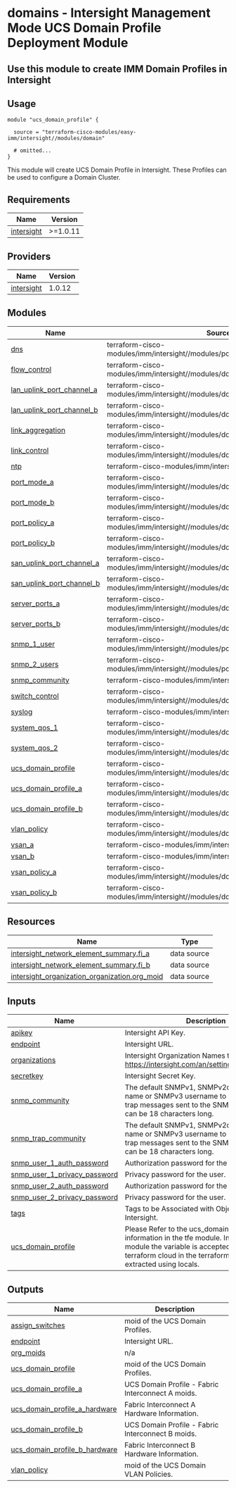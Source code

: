 # domains - Intersight Management Mode UCS Domain Profile Deployment Module

## Use this module to create IMM Domain Profiles in Intersight

## Usage

```hcl
module "ucs_domain_profile" {

  source = "terraform-cisco-modules/easy-imm/intersight//modules/domain"

  # omitted...
}
```

This module will create UCS Domain Profile in Intersight.  These Profiles can be used to configure a Domain Cluster.  

<!-- BEGINNING OF PRE-COMMIT-TERRAFORM DOCS HOOK -->
## Requirements

| Name | Version |
|------|---------|
| <a name="requirement_intersight"></a> [intersight](#requirement\_intersight) | >=1.0.11 |

## Providers

| Name | Version |
|------|---------|
| <a name="provider_intersight"></a> [intersight](#provider\_intersight) | 1.0.12 |

## Modules

| Name | Source | Version |
|------|--------|---------|
| <a name="module_dns"></a> [dns](#module\_dns) | terraform-cisco-modules/imm/intersight//modules/policies_network_connectivity | n/a |
| <a name="module_flow_control"></a> [flow\_control](#module\_flow\_control) | terraform-cisco-modules/imm/intersight//modules/domain_flow_control | n/a |
| <a name="module_lan_uplink_port_channel_a"></a> [lan\_uplink\_port\_channel\_a](#module\_lan\_uplink\_port\_channel\_a) | terraform-cisco-modules/imm/intersight//modules/domain_uplink_lan_port_channel | n/a |
| <a name="module_lan_uplink_port_channel_b"></a> [lan\_uplink\_port\_channel\_b](#module\_lan\_uplink\_port\_channel\_b) | terraform-cisco-modules/imm/intersight//modules/domain_uplink_lan_port_channel | n/a |
| <a name="module_link_aggregation"></a> [link\_aggregation](#module\_link\_aggregation) | terraform-cisco-modules/imm/intersight//modules/domain_link_aggregation | n/a |
| <a name="module_link_control"></a> [link\_control](#module\_link\_control) | terraform-cisco-modules/imm/intersight//modules/domain_link_control | n/a |
| <a name="module_ntp"></a> [ntp](#module\_ntp) | terraform-cisco-modules/imm/intersight//modules/policies_ntp | n/a |
| <a name="module_port_mode_a"></a> [port\_mode\_a](#module\_port\_mode\_a) | terraform-cisco-modules/imm/intersight//modules/domain_port_mode | n/a |
| <a name="module_port_mode_b"></a> [port\_mode\_b](#module\_port\_mode\_b) | terraform-cisco-modules/imm/intersight//modules/domain_port_mode | n/a |
| <a name="module_port_policy_a"></a> [port\_policy\_a](#module\_port\_policy\_a) | terraform-cisco-modules/imm/intersight//modules/domain_port_policy | n/a |
| <a name="module_port_policy_b"></a> [port\_policy\_b](#module\_port\_policy\_b) | terraform-cisco-modules/imm/intersight//modules/domain_port_policy | n/a |
| <a name="module_san_uplink_port_channel_a"></a> [san\_uplink\_port\_channel\_a](#module\_san\_uplink\_port\_channel\_a) | terraform-cisco-modules/imm/intersight//modules/domain_uplink_san_port_channel | n/a |
| <a name="module_san_uplink_port_channel_b"></a> [san\_uplink\_port\_channel\_b](#module\_san\_uplink\_port\_channel\_b) | terraform-cisco-modules/imm/intersight//modules/domain_uplink_san_port_channel | n/a |
| <a name="module_server_ports_a"></a> [server\_ports\_a](#module\_server\_ports\_a) | terraform-cisco-modules/imm/intersight//modules/domain_port_server | n/a |
| <a name="module_server_ports_b"></a> [server\_ports\_b](#module\_server\_ports\_b) | terraform-cisco-modules/imm/intersight//modules/domain_port_server | n/a |
| <a name="module_snmp_1_user"></a> [snmp\_1\_user](#module\_snmp\_1\_user) | terraform-cisco-modules/imm/intersight//modules/policies_snmp_1_user | n/a |
| <a name="module_snmp_2_users"></a> [snmp\_2\_users](#module\_snmp\_2\_users) | terraform-cisco-modules/imm/intersight//modules/policies_snmp_2_users | n/a |
| <a name="module_snmp_community"></a> [snmp\_community](#module\_snmp\_community) | terraform-cisco-modules/imm/intersight//modules/policies_snmp | n/a |
| <a name="module_switch_control"></a> [switch\_control](#module\_switch\_control) | terraform-cisco-modules/imm/intersight//modules/domain_switch_control | n/a |
| <a name="module_syslog"></a> [syslog](#module\_syslog) | terraform-cisco-modules/imm/intersight//modules/policies_syslog | n/a |
| <a name="module_system_qos_1"></a> [system\_qos\_1](#module\_system\_qos\_1) | terraform-cisco-modules/imm/intersight//modules/domain_system_qos | n/a |
| <a name="module_system_qos_2"></a> [system\_qos\_2](#module\_system\_qos\_2) | terraform-cisco-modules/imm/intersight//modules/domain_system_qos | n/a |
| <a name="module_ucs_domain_profile"></a> [ucs\_domain\_profile](#module\_ucs\_domain\_profile) | terraform-cisco-modules/imm/intersight//modules/domain_profile_cluster | n/a |
| <a name="module_ucs_domain_profile_a"></a> [ucs\_domain\_profile\_a](#module\_ucs\_domain\_profile\_a) | terraform-cisco-modules/imm/intersight//modules/domain_profile_switch | n/a |
| <a name="module_ucs_domain_profile_b"></a> [ucs\_domain\_profile\_b](#module\_ucs\_domain\_profile\_b) | terraform-cisco-modules/imm/intersight//modules/domain_profile_switch | n/a |
| <a name="module_vlan_policy"></a> [vlan\_policy](#module\_vlan\_policy) | terraform-cisco-modules/imm/intersight//modules/domain_vlan_policy | n/a |
| <a name="module_vsan_a"></a> [vsan\_a](#module\_vsan\_a) | terraform-cisco-modules/imm/intersight//modules/domain_vsan | n/a |
| <a name="module_vsan_b"></a> [vsan\_b](#module\_vsan\_b) | terraform-cisco-modules/imm/intersight//modules/domain_vsan | n/a |
| <a name="module_vsan_policy_a"></a> [vsan\_policy\_a](#module\_vsan\_policy\_a) | terraform-cisco-modules/imm/intersight//modules/domain_vsan_policy | n/a |
| <a name="module_vsan_policy_b"></a> [vsan\_policy\_b](#module\_vsan\_policy\_b) | terraform-cisco-modules/imm/intersight//modules/domain_vsan_policy | n/a |

## Resources

| Name | Type |
|------|------|
| [intersight_network_element_summary.fi_a](https://registry.terraform.io/providers/CiscoDevNet/intersight/latest/docs/data-sources/network_element_summary) | data source |
| [intersight_network_element_summary.fi_b](https://registry.terraform.io/providers/CiscoDevNet/intersight/latest/docs/data-sources/network_element_summary) | data source |
| [intersight_organization_organization.org_moid](https://registry.terraform.io/providers/CiscoDevNet/intersight/latest/docs/data-sources/organization_organization) | data source |

## Inputs

| Name | Description | Type | Default | Required |
|------|-------------|------|---------|:--------:|
| <a name="input_apikey"></a> [apikey](#input\_apikey) | Intersight API Key. | `string` | n/a | yes |
| <a name="input_endpoint"></a> [endpoint](#input\_endpoint) | Intersight URL. | `string` | `"https://intersight.com"` | no |
| <a name="input_organizations"></a> [organizations](#input\_organizations) | Intersight Organization Names to Apply Policy to.  https://intersight.com/an/settings/organizations/. | `string` | `"[\"default\"]"` | no |
| <a name="input_secretkey"></a> [secretkey](#input\_secretkey) | Intersight Secret Key. | `string` | n/a | yes |
| <a name="input_snmp_community"></a> [snmp\_community](#input\_snmp\_community) | The default SNMPv1, SNMPv2c community name or SNMPv3 username to include on any trap messages sent to the SNMP host. The name can be 18 characters long. | `string` | `""` | no |
| <a name="input_snmp_trap_community"></a> [snmp\_trap\_community](#input\_snmp\_trap\_community) | The default SNMPv1, SNMPv2c community name or SNMPv3 username to include on any trap messages sent to the SNMP host. The name can be 18 characters long. | `string` | `""` | no |
| <a name="input_snmp_user_1_auth_password"></a> [snmp\_user\_1\_auth\_password](#input\_snmp\_user\_1\_auth\_password) | Authorization password for the user. | `string` | `""` | no |
| <a name="input_snmp_user_1_privacy_password"></a> [snmp\_user\_1\_privacy\_password](#input\_snmp\_user\_1\_privacy\_password) | Privacy password for the user. | `string` | `""` | no |
| <a name="input_snmp_user_2_auth_password"></a> [snmp\_user\_2\_auth\_password](#input\_snmp\_user\_2\_auth\_password) | Authorization password for the user. | `string` | `""` | no |
| <a name="input_snmp_user_2_privacy_password"></a> [snmp\_user\_2\_privacy\_password](#input\_snmp\_user\_2\_privacy\_password) | Privacy password for the user. | `string` | `""` | no |
| <a name="input_tags"></a> [tags](#input\_tags) | Tags to be Associated with Objects Created in Intersight. | `string` | `"[]"` | no |
| <a name="input_ucs_domain_profile"></a> [ucs\_domain\_profile](#input\_ucs\_domain\_profile) | Please Refer to the ucs\_domain\_profile variable information in the tfe module.  In the domains module the variable is accepted as a string from terraform cloud in the terraform.auto.tfvars and extracted using locals. | `string` | n/a | yes |

## Outputs

| Name | Description |
|------|-------------|
| <a name="output_assign_switches"></a> [assign\_switches](#output\_assign\_switches) | moid of the UCS Domain Profiles. |
| <a name="output_endpoint"></a> [endpoint](#output\_endpoint) | Intersight URL. |
| <a name="output_org_moids"></a> [org\_moids](#output\_org\_moids) | n/a |
| <a name="output_ucs_domain_profile"></a> [ucs\_domain\_profile](#output\_ucs\_domain\_profile) | moid of the UCS Domain Profiles. |
| <a name="output_ucs_domain_profile_a"></a> [ucs\_domain\_profile\_a](#output\_ucs\_domain\_profile\_a) | UCS Domain Profile - Fabric Interconnect A moids. |
| <a name="output_ucs_domain_profile_a_hardware"></a> [ucs\_domain\_profile\_a\_hardware](#output\_ucs\_domain\_profile\_a\_hardware) | Fabric Interconnect A Hardware Information. |
| <a name="output_ucs_domain_profile_b"></a> [ucs\_domain\_profile\_b](#output\_ucs\_domain\_profile\_b) | UCS Domain Profile - Fabric Interconnect B moids. |
| <a name="output_ucs_domain_profile_b_hardware"></a> [ucs\_domain\_profile\_b\_hardware](#output\_ucs\_domain\_profile\_b\_hardware) | Fabric Interconnect B Hardware Information. |
| <a name="output_vlan_policy"></a> [vlan\_policy](#output\_vlan\_policy) | moid of the UCS Domain VLAN Policies. |
<!-- END OF PRE-COMMIT-TERRAFORM DOCS HOOK -->
